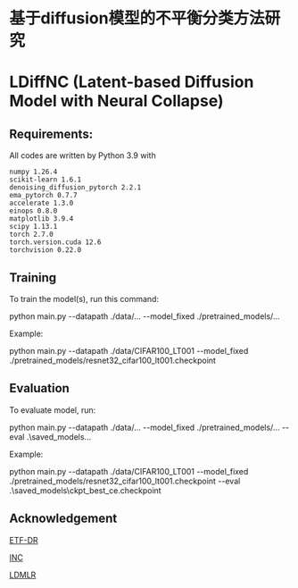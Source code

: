 # 基于diffusion模型的不平衡分类方法研究

# LDiffNC (Latent-based Diffusion Model with Neural Collapse)

## Requirements:

All codes are written by Python 3.9 with 

```
numpy 1.26.4
scikit-learn 1.6.1
denoising_diffusion_pytorch 2.2.1
ema_pytorch 0.7.7
accelerate 1.3.0
einops 0.8.0
matplotlib 3.9.4
scipy 1.13.1
torch 2.7.0
torch.version.cuda 12.6
torchvision 0.22.0

```

## Training

To train the model(s), run this command:

python main.py --datapath ./data/... --model_fixed ./pretrained_models/...

Example:

python main.py --datapath ./data/CIFAR100_LT001 --model_fixed ./pretrained_models/resnet32_cifar100_lt001.checkpoint

## Evaluation

To evaluate model, run:

python main.py --datapath ./data/... --model_fixed ./pretrained_models/... --eval .\saved_models\...

Example:

python main.py --datapath ./data/CIFAR100_LT001 --model_fixed ./pretrained_models/resnet32_cifar100_lt001.checkpoint --eval .\saved_models\ckpt_best_ce.checkpoint   

## Acknowledgement

[ETF-DR](https://github.com/NeuralCollapseApplications/ImbalancedLearning)

[INC](https://github.com/Pepper-lll/NCfeature)

[LDMLR](https://github.com/AlvinHan123/LDMLR)


